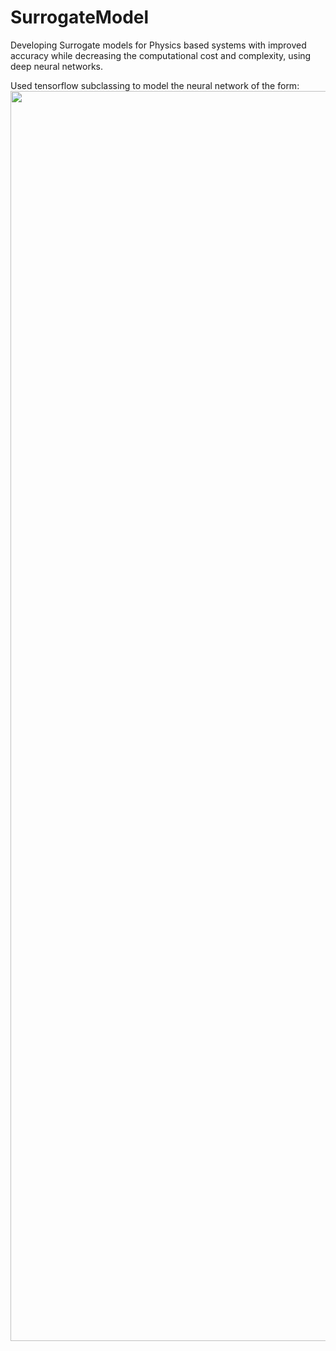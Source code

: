 # SurrogateModel
Developing Surrogate models for Physics based systems with improved accuracy while decreasing the computational cost and complexity, using deep neural networks.

Used  tensorflow subclassing to model the neural network of the form:
<img src="https://github.com/asokraju/SurrogateModel/tools/blob/index.png" width="2000" align="right">

